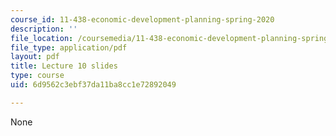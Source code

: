 ```yaml
---
course_id: 11-438-economic-development-planning-spring-2020
description: ''
file_location: /coursemedia/11-438-economic-development-planning-spring-2020/6d9562c3ebf37da11ba8cc1e72892049_MIT11_438s20_lec10.pdf
file_type: application/pdf
layout: pdf
title: Lecture 10 slides
type: course
uid: 6d9562c3ebf37da11ba8cc1e72892049

---
```

None